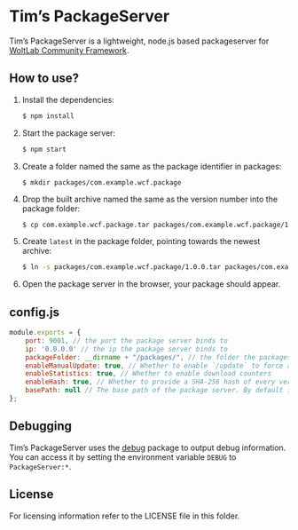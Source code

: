 Tim’s PackageServer
===================

Tim’s PackageServer is a lightweight, node.js based packageserver for [WoltLab Community Framework](https://github.com/WoltLab/WCF).

How to use?
-----------

1. Install the dependencies:

    ```sh
    $ npm install
    ```

2. Start the package server:

    ```sh
    $ npm start
    ```
    
3. Create a folder named the same as the package identifier in packages:

    ```
    $ mkdir packages/com.example.wcf.package
    ```

4. Drop the built archive named the same as the version number into the package folder:

    ```sh
    $ cp com.example.wcf.package.tar packages/com.example.wcf.package/1.0.0.tar
    ```

5. Create `latest` in the package folder, pointing towards the newest archive:

    ```sh
    $ ln -s packages/com.example.wcf.package/1.0.0.tar packages/com.example.wcf.package/latest
    ```

6. Open the package server in the browser, your package should appear.

config.js
---------

```js
module.exports = {
    port: 9001, // the port the package server binds to
    ip: '0.0.0.0' // the ip the package server binds to
    packageFolder: __dirname + "/packages/", // the folder the packages are searched in
    enableManualUpdate: true, // Whether to enable `/update` to force an update of the package list
    enableStatistics: true, // Whether to enable download counters
    enableHash: true, // Whether to provide a SHA-256 hash of every version
    basePath: null // The base path of the package server. By default it takes the host supplied within the request. Change if you are using a reverse proxy
};
```
Debugging
---------

Tim’s PackageServer uses the [debug](https://github.com/visionmedia/debug) package to output
debug information. You can access it by setting the environment variable `DEBUG` to `PackageServer:*`.

License
-------

For licensing information refer to the LICENSE file in this folder.
